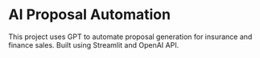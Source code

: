 # AI Proposal Automation

This project uses GPT to automate proposal generation for insurance and finance sales. Built using Streamlit and OpenAI API.